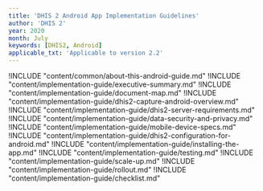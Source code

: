 ```yaml
---
title: 'DHIS 2 Android App Implementation Guidelines'
author: 'DHIS 2'
year: 2020
month: July
keywords: [DHIS2, Android]
applicable_txt: 'Applicable to version 2.2'
---
```

<!--DHIS2-SECTION-ID:index-->

!INCLUDE "content/common/about-this-android-guide.md"
!INCLUDE "content/implementation-guide/executive-summary.md"
!INCLUDE "content/implementation-guide/document-map.md"
!INCLUDE "content/implementation-guide/dhis2-capture-android-overview.md"
!INCLUDE "content/implementation-guide/dhis2-server-requirements.md"
!INCLUDE "content/implementation-guide/data-security-and-privacy.md"
!INCLUDE "content/implementation-guide/mobile-device-specs.md"
!INCLUDE "content/implementation-guide/dhis2-configuration-for-android.md"
!INCLUDE "content/implementation-guide/installing-the-app.md"
!INCLUDE "content/implementation-guide/testing.md"
!INCLUDE "content/implementation-guide/scale-up.md"
!INCLUDE "content/implementation-guide/rollout.md"
!INCLUDE "content/implementation-guide/checklist.md"
